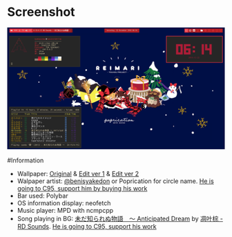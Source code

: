 # Screenshot
![ReiMari Christmas Poprication 2018](https://github.com/Banbeucmas/banbeucmas-dotfiles/raw/master/Screenshot/Screenshot_2018-12-22_06-14-21.png)

#Information
* Wallpaper: [Original](https://github.com/Banbeucmas/banbeucmas-dotfiles/blob/master/Wallpapers/ReiMari_Poprication_Original.png) & [Edit ver 1](https://github.com/Banbeucmas/banbeucmas-dotfiles/blob/master/Wallpapers/ReiMari_Poprication_Wallpaper.png) & [Edit ver 2](https://github.com/Banbeucmas/banbeucmas-dotfiles/blob/master/Wallpapers/ReiMari_Poprication_Wallpaper_with_ribbons.png)
* Walpaper artist: [@benisyakedon](https://twitter.com/benisyakedon) or Poprication for circle name. [He is going to C95, support him by buying his work](https://twitter.com/benisyakedon/status/1071224990022852609)
* Bar used: Polybar
* OS information display: neofetch
* Music player: MPD with ncmpcpp
* Song playing in BG: [未だ知られぬ物語　～ Anticipated Dream](https://www.youtube.com/watch?v=nK7k7tcwMnE) by [凋叶棕 - RD Sounds](https://twitter.com/rdwithleaf). [He is going to C95, support his work](https://twitter.com/rdwithleaf/status/1073587171993374721)
